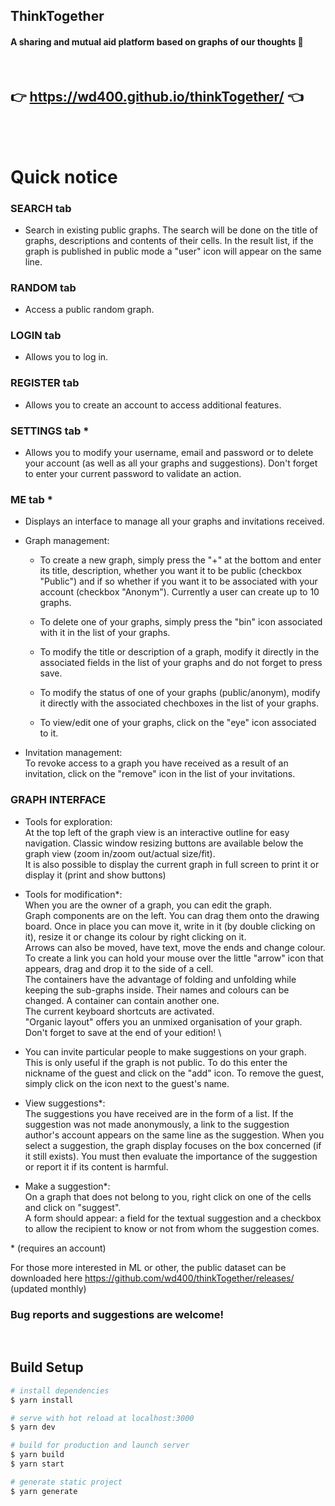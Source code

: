 ## ThinkTogether
#### A sharing and mutual aid platform based on graphs of our thoughts 💭  
<br>

## 👉 https://wd400.github.io/thinkTogether/ 👈

<br>
<br>

# Quick notice


### SEARCH tab
- Search in existing public graphs.
The search will be done on the title of graphs, descriptions and  contents of their cells.
In the result list, if the graph is published in public mode a "user" icon will appear on the same line.

### RANDOM tab
- Access a public random graph.

### LOGIN tab
- Allows you to log in.

### REGISTER tab
- Allows you to create an account to access additional features.

### SETTINGS tab *
- Allows you to modify your username, email and password or to delete your account (as well as all your graphs and suggestions). Don't forget to enter your current password to validate an action.

### ME tab *
- Displays an interface to manage all your graphs and invitations received.

- Graph management:
    - To create a new graph, simply press the "+" at the bottom and enter its title, description, whether you want it to be public (checkbox "Public") and if so whether if you want it to be associated with your account (checkbox "Anonym"). Currently a user can create up to 10 graphs.

    - To delete one of your graphs, simply press the "bin" icon associated with it in the list of your graphs.
		
    - To modify the title or description of a graph, modify it directly in the associated fields in the list of your graphs and do not forget to press save.

    - To modify the status of one of your graphs (public/anonym), modify it directly with the associated chechboxes in the list of your graphs.

    - To view/edit one of your graphs, click on the "eye" icon associated to it.





- Invitation management: \
    To revoke access to a graph you have received as a result of an invitation, click on the "remove" icon  in the list of your invitations. 

### GRAPH INTERFACE
- Tools for exploration: \
	At the top left of the graph view is an interactive outline for easy navigation. Classic window resizing buttons are available below the graph view (zoom in/zoom out/actual size/fit). \
	It is also possible to display the current graph in full screen to print it or display it (print and show buttons)
- Tools for modification*: \
	When you are the owner of a graph, you can edit the graph. \
	Graph components are on the left. You can drag them onto the drawing board. Once in place you can move it, write in it (by double clicking on it), resize it or change its colour by right clicking on it. \
	Arrows can also be moved, have text, move the ends and change colour. To create a link you can hold your mouse over the little "arrow" icon that appears, drag and drop it to the side of a cell. \
	The containers have the advantage of folding and unfolding while keeping the sub-graphs inside. Their names and colours can be changed. A container can contain another one. \
	The current keyboard shortcuts are activated. \
	"Organic layout" offers you an unmixed organisation of your graph. \
	Don't forget to save at the end of your edition! \

- You can invite particular people to make suggestions on your graph. This is only useful if the graph is not public. To do this enter the nickname of the guest and click on the "add" icon. To remove the guest, simply click on the icon next to the guest's name.

- View suggestions*: \
    The suggestions you have received are in the form of a list. If the suggestion was not made anonymously, a link to the suggestion author's account appears on the same line as the suggestion. When you select a suggestion, the graph display focuses on the box concerned (if it still exists). You must then evaluate the importance of the suggestion or report it if its content is harmful.

- Make a suggestion*: \
On a graph that does not belong to you, right click on one of the cells and click on "suggest". \
A form should appear: a field for the textual suggestion and a checkbox to allow the recipient to know or not from whom the suggestion comes.

\* (requires an account)

For those more interested in ML or other, the public dataset can be downloaded here https://github.com/wd400/thinkTogether/releases/ (updated monthly)
<br>

### <b>Bug reports and suggestions are welcome!</b>
<br>

## Build Setup

```bash
# install dependencies
$ yarn install

# serve with hot reload at localhost:3000
$ yarn dev

# build for production and launch server
$ yarn build
$ yarn start

# generate static project
$ yarn generate
```
